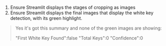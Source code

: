 1. Ensure Streamlit displays the stages of cropping as images
2. Ensure Streamlit displays the final images that display the white key detection, with its green highlight.


> Yes it's got this summary and none of the green images are showing:
> 
> "First White Key Found":false
> "Total Keys":0
> "Confidence":0